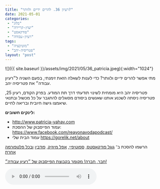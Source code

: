 ```yaml
---
title: "רעיון 36. להרים ידיים ולוותר?"
date: 2021-05-01
categories: 
 - "בלוג"
 - "יעוץ-קריירה"
 - "פודקאסט"
 - "רעיון-עבודה"
tags: 
 - "מוטיבציה"
 - "פטריסיה-יהב"
layout: "post"
---
```


![]({{ site.baseurl }}/assets/img/2021/05/36_patricia.jpeg){:width="1024"}

מתי אפשר להרים ידיים ולוותר? כדי לענות לשאלה הזאת זימנתי, בפעם השניה ל״רעיון עבודה״ את פטריסיה יהב.

פטריסיה יהב היא מומחית לשינוי תודעתי דרך תת המודע. בפרק הקודם, רעיון 25, פטריסיה ניסתה לשכנע אותנו שאנשים ביסודם מסוגלים להתגבר על כל מכשול ובתנאי שיאמצו גישה חיובית ובריאה לחיים. 

**לינקים חשובים:**

* [<http://www.patricia-yahav.com>](http://www.patricia-yahav.com/)  
* עמוד הפייסבוק של ההסכת: [ <https://www.facebook.com/reayonavodapodcast/>](https://www.facebook.com/reayonavodapodcast/)  
* עמוד הבית שלי [<https://gorelik.net/about>](https://gorelik.net/about)

הרשמו להסכת ב־ [גוגל פודקאסטס](https://podcasts.google.com/feed/aHR0cHM6Ly9mZWVkLnBvZGJlYW4uY29tL2JvcmlzZ29yZWxpa3BoZC9mZWVkLnhtbA), [ספוטיפיי](https://open.spotify.com/show/51XJ9Wd4A5xL1IfU0wHT2Y), [אפל מיוזיק](https://podcasts.apple.com/il/podcast/%D7%A8%D7%A2%D7%99%D7%95%D7%9F-%D7%A2%D7%91%D7%95%D7%93%D7%94-%D7%A0%D7%99%D7%94%D7%95%D7%9C-%D7%A9%D7%95%D7%95%D7%A7-%D7%A7%D7%A8%D7%99%D7%99%D7%A8%D7%94/id1542636914), [פודבין](https://borisgorelikphd.podbean.com/) [ובכל פלטפורמה אחרת](https://feed.podbean.com/borisgorelikphd/feed.xml)

[חבר, חברה! מקומך בקבוצת הפייסבוק של ״רעיון עבודה״!](https://www.facebook.com/reayonavodapodcast)

<audio controls src="https://mcdn.podbean.com/mf/web/ujjmwi/36_patricia.mp3" class=" wp-block-audio"></audio>
